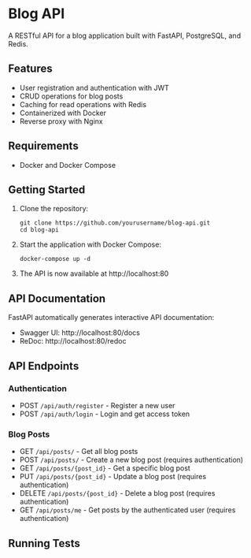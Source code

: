 # Blog API

A RESTful API for a blog application built with FastAPI, PostgreSQL, and Redis.

## Features

- User registration and authentication with JWT
- CRUD operations for blog posts
- Caching for read operations with Redis
- Containerized with Docker
- Reverse proxy with Nginx

## Requirements

- Docker and Docker Compose

## Getting Started

1. Clone the repository:
   ```
   git clone https://github.com/yourusername/blog-api.git
   cd blog-api
   ```

2. Start the application with Docker Compose:
   ```
   docker-compose up -d
   ```

3. The API is now available at http://localhost:80

## API Documentation

FastAPI automatically generates interactive API documentation:

- Swagger UI: http://localhost:80/docs
- ReDoc: http://localhost:80/redoc

## API Endpoints

### Authentication

- POST `/api/auth/register` - Register a new user
- POST `/api/auth/login` - Login and get access token

### Blog Posts

- GET `/api/posts/` - Get all blog posts
- POST `/api/posts/` - Create a new blog post (requires authentication)
- GET `/api/posts/{post_id}` - Get a specific blog post
- PUT `/api/posts/{post_id}` - Update a blog post (requires authentication)
- DELETE `/api/posts/{post_id}` - Delete a blog post (requires authentication)
- GET `/api/posts/me` - Get posts by the authenticated user (requires authentication)

## Running Tests 